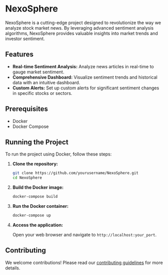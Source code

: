 # NexoSphere

NexoSphere is a cutting-edge project designed to revolutionize the way we analyze stock market news. By leveraging advanced sentiment analysis algorithms, NexoSphere provides valuable insights into market trends and investor sentiment.

## Features

- **Real-time Sentiment Analysis:** Analyze news articles in real-time to gauge market sentiment.
- **Comprehensive Dashboard:** Visualize sentiment trends and historical data with an intuitive dashboard.
- **Custom Alerts:** Set up custom alerts for significant sentiment changes in specific stocks or sectors.

## Prerequisites

- Docker
- Docker Compose

## Running the Project

To run the project using Docker, follow these steps:

1. **Clone the repository:**

    ```sh
    git clone https://github.com/yourusername/NexoSphere.git
    cd NexoSphere
    ```

2. **Build the Docker image:**

    ```sh
    docker-compose build
    ```

3. **Run the Docker container:**

    ```sh
    docker-compose up
    ```

4. **Access the application:**

    Open your web browser and navigate to `http://localhost:your_port`.

## Contributing

We welcome contributions! Please read our [contributing guidelines](CONTRIBUTING.md) for more details.

